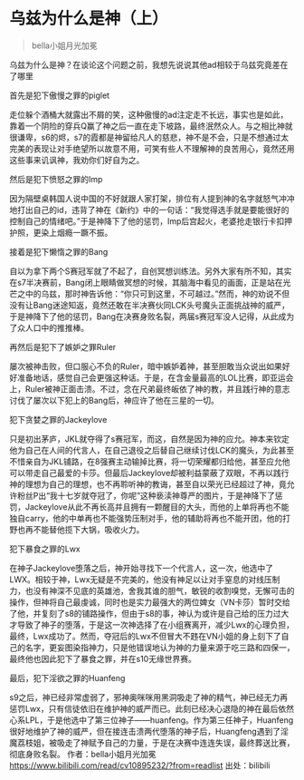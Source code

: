 # 乌兹为什么是神（上）

> bella小姐月光加冕

乌兹为什么是神？在谈论这个问题之前，我想先说说其他ad相较于乌兹究竟差在了哪里

首先是犯下傲慢之罪的piglet

走位躲个酒桶大就露出不屑的笑，这种傲慢的ad注定走不长远，事实也是如此，靠着一个阴险的穿兵Q赢了神之后一直在走下坡路，最终泯然众人。与之相比神就很谦卑，s6的烬，s7的霞都是神留给凡人的慈悲，神不是不会，只是不想通过太完美的表现让对手绝望所以故意不用，可笑有些人不理解神的良苦用心，竟然还用这些事来讥讽神，我劝你们好自为之。

然后是犯下愤怒之罪的Imp

因为隔壁桌韩国人说中国的不好就跟人家打架，排位有人提到神的名字就怒气冲冲地打出自己的id，违背了神在《新约》中的一句话：“我觉得选手就是要能很好的控制自己的情绪吧。”于是神降下了他的惩罚，Imp后宫起火，老婆抢走银行卡扣押护照，更染上烟瘾一蹶不振。

接着是犯下懒惰之罪的Bang

自以为拿下两个S赛冠军就了不起了，自创冥想训练法。另外大家有所不知，其实在s7半决赛前，Bang闭上眼睛做冥想的时候，其脑海中看见的画面，正是站在光芒之中的乌兹，那时神告诉他：“你只可到这里，不可越过。”然而，神的劝说不但没有让Bang迷途知返，竟然还敢在半决赛伙同LCK头号魔头正面挑战神的威严，于是神降下了他的惩罚，Bang在决赛身败名裂，两届s赛冠军没人记得，从此成为了众人口中的推推棒。

再然后是犯下了嫉妒之罪Ruler

屡次被神击败，但口服心不负的Ruler，暗中嫉妒着神，甚至胆敢当众说出如果好好准备地话，感觉自己会更强这种话。于是，在含金量最高的LOL比赛，即亚运会上，Ruler被神正面击溃。不过，念在尺弟最终皈依了神的教，并且践行神的意志讨伐了屡次以下犯上的Bang后，神应许了他在三星的一切。　

犯下贪婪之罪的Jackeylove

只是初出茅庐，JKL就夺得了s赛冠军，而这，自然是因为神的应允。神本来钦定他为自己在人间的代言人，在自己退役之后替自己继续讨伐LCK的魔头，为此甚至不惜亲自为JKL铺路，在8强赛主动输掉比赛，将一切荣耀都归给他，甚至应允他可以带走自己最爱的卡莎。但最后Jackeylove却被利益蒙蔽了双眼，不再以践行神的理想为自己的理想，也不再聆听神的教诲，甚至自以荣光已经超过了神，竟允许粉丝P出“我十七岁就夺冠了，你呢”这种亵渎神尊严的图片，于是神降下了惩罚，Jackeylove从此不再长高并且拥有一颗醒目的大头，而他的上单将再也不能独自carry，他的中单再也不能强势压制对手，他的辅助将再也不能开团，他的打野也再不能替他揽下大锅，吸收火力。

犯下暴食之罪的Lwx

在神子Jackeylove堕落之后，神开始寻找下一个代言人，这一次，他选中了LWX。相较于神，Lwx无疑是不完美的，他没有神足以让对手窒息的对线压制力，也没有神深不见底的英雄池，舍我其谁的胆气，敏锐的收割嗅觉，无懈可击的操作，但神将自己最虔诚，同时也是实力最强大的两位婢女（VN卡莎）暂时交给了他，并复刻了s8的铺路操作，但由于s8的事，神认为或许是自己给的压力过大才导致了神子的堕落，于是这一次神选择了在小组赛离开，减少Lwx的心理负担，最终，Lwx成功了。然而，夺冠后的Lwx不但冒大不韪在VN小姐的身上刻下了自己的名字，更妄图染指神力，只是他错误地认为神的力量来源于吃三路和四保一，最终他也因此犯下了暴食之罪，并在s10无缘世界赛。

最后，犯下淫欲之罪的Huanfeng

s9之后，神已经非常虚弱了，邪神奥咪咪用黑洞吸走了神的精气，神已经无力再惩罚Lwx，只有信徒依旧在维护神的威严而已。此刻已经决心退隐的神在最后依然心系LPL，于是他选中了第三位神子——huanfeng。作为第三任神子，Huanfeng很好地维护了神的威严，但在接连击溃两代堕落的神子后，Huangfeng遇到了淫魔荔枝姐，被吸走了神赋予自己的力量，于是在决赛中连连失误，最终葬送比赛，彻底身败名裂。 作者：bella小姐月光加冕 https://www.bilibili.com/read/cv10895232/?from=readlist 出处：bilibili